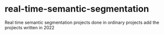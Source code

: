 # real-time-semantic-segmentation
Real time semantic segmentation projects done in ordinary projects
add the projiects written in 2022

